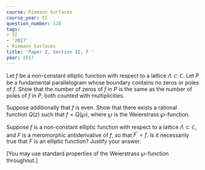 ```yaml
---
course: Riemann Surfaces
course_year: II
question_number: 128
tags:
- II
- '2017'
- Riemann Surfaces
title: 'Paper 2, Section II, F '
year: 2017
---
```




Let $f$ be a non-constant elliptic function with respect to a lattice $\Lambda \subset \mathbb{C}$. Let $P$ be a fundamental parallelogram whose boundary contains no zeros or poles of $f$. Show that the number of zeros of $f$ in $P$ is the same as the number of poles of $f$ in $P$, both counted with multiplicities.

Suppose additionally that $f$ is even. Show that there exists a rational function $Q(z)$ such that $f=Q(\wp)$, where $\wp$ is the Weierstrass $\wp$-function.

Suppose $f$ is a non-constant elliptic function with respect to a lattice $\Lambda \subset \mathbb{C}$, and $F$ is a meromorphic antiderivative of $f$, so that $F^{\prime}=f$. Is it necessarily true that $F$ is an elliptic function? Justify your answer.

[You may use standard properties of the Weierstrass $\wp$-function throughout.]